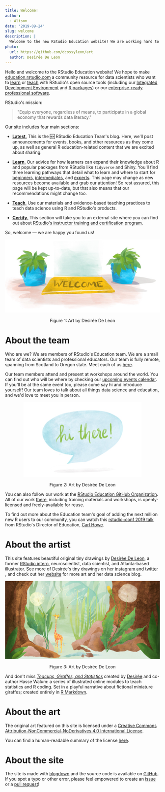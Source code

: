 ```yaml
---
title: Welcome!
author:
  - Alison
date: '2019-09-24'
slug: welcome
description: |
  Welcome to the new RStudio Education website! We are working hard to make this site the place to go to start learning R or to learn something new in R.
photo:
  url: https://github.com/dcossyleon/art
  author: Desirée De Leon
---
```





Hello and welcome to the RStudio Education website! We hope to make [education.rstudio.com](/) a community resource for data scientists who want to [learn](/learn/) or [teach](/teach/) with RStudio's open source tools (including our [Integrated Development Environment](https://www.rstudio.com/products/rstudio/) and [R packages](https://www.rstudio.com/products/rpackages/)) or our [enterprise-ready professional software](https://www.rstudio.com/products/). 

RStudio's mission:

> "Equip everyone, regardless of means, to participate in a global economy that rewards data literacy."


Our site includes four main sections:


+ [**Latest**.](/latest) This is the 🆕 RStudio Education Team's blog. Here, we'll post announcements for events, books, and other resources as they come up, as well as general R education-related content that we are excited about sharing.

+ [**Learn**.](/learn) Our advice for how learners can expand their knowledge about R and popular packages from RStudio like `tidyverse` and Shiny. You'll find three learning pathways that detail what to learn and where to start for [beginners](/learn/#beginner), [intermediates](/learn/#intermediate), and [experts](/learn/#expert). This page may change as new resources become available and grab our attention! So rest assured, this page will be kept up-to-date, but that also means that our recommendations might change too.

+ [**Teach**.](/teach) Use our materials and evidence-based teaching practices to teach data science using R and RStudio's products.

+ [**Certify**.](https://rstd.io/trainers) This section will take you to an external site where you can find out about [RStudio's instructor training and certification program](https://rstd.io/trainers).

So, welcome &mdash; we are happy you found us!

<div class="figure" style="text-align: center">
<a href="https://desiree.rbind.io/" target="_blank"><img src="welcome.jpg" alt="Art by Desirée De Leon" width="564" /></a>
<p class="caption">Figure 1: Art by Desirée De Leon</p>
</div>




# About the team


Who are we? We are members of RStudio's Education team. We are a small team of data scientists and professional educators. Our team is fully remote, spanning from Scotland to Oregon state. Meet each of us [here](/author/).

Our team members attend and present at workshops around the world. You can find out who will be where by checking our [upcoming events calendar](/events/). If you'll be at the same event too, please come say hi and introduce yourself! Our team loves to talk about all things data science and education, and we'd love to meet you in person.

<div class="figure" style="text-align: center">
<a href="https://desiree.rbind.io/" target="_blank"><img src="hi.jpg" alt="Art by Desirée De Leon" width="385" /></a>
<p class="caption">Figure 2: Art by Desirée De Leon</p>
</div>

You can also follow our work at the [RStudio Education GitHub Organization](https://github.com/rstudio-education/). All of our work [there](https://github.com/rstudio-education/), including training materials and workshops, is openly-licensed and freely-available for reuse. 

To find out more about the Education team's goal of adding the next million new R users to our community, you can watch this [rstudio::conf 2019 talk](https://resources.rstudio.com/rstudio-conf-2019/the-next-million-r-users) from RStudio's Director of Education, [Carl Howe](/authors/carl/).

# About the artist

This site features beautiful original tiny drawings by [Desirée De Leon](https://desiree.rbind.io/), a former [RStudio intern](https://blog.rstudio.com/2019/03/25/summer-interns-2019/), neuroscientist, data scientist, and Atlanta-based illustrator. See more of Desirée's tiny drawings on her [instagram <i class="fab fa-instagram"></i>](https://www.instagram.com/dcossyle/) and [twitter <i class="fab fa-twitter"></i>](https://twitter.com/dcossyle), and check out her [website](http://desiree.rbind.io/) for more art and her data science blog. 

<div class="figure" style="text-align: center">
<a href="https://tinystats.github.io/teacups-giraffes-and-statistics" target="_blank"><img src="giraffe_forest_social.jpg" alt="Art by Desirée De Leon" width="782" /></a>
<p class="caption">Figure 3: Art by Desirée De Leon</p>
</div>

And don't miss [_Teacups, Giraffes, and Statistics_](https://tinystats.github.io/teacups-giraffes-and-statistics) created by [Desirée](https://desiree.rbind.io/) and co-author Hasse Walum: a series of illustrated online modules to teach statistics and R coding. Set in a playful narrative about fictional miniature giraffes; created entirely in [R Markdown](https://rmarkdown.rstudio.com/). 

# About the art

The original art featured on this site is licensed under a [Creative Commons Attribution-NonCommercial-NoDerivatives 4.0 International License](https://creativecommons.org/licenses/by-nc-nd/4.0/legalcode). 
<center>
<i class="fab fa-creative-commons fa-lg"></i>
<i class="fab fa-creative-commons-by fa-lg"></i>
<i class="fab fa-creative-commons-nc fa-lg"></i>
<i class="fab fa-creative-commons-nd fa-lg"></i>
</center>

You can find a human-readable summary of the license [here](https://creativecommons.org/licenses/by-nc-nd/4.0/).

# About the site

The site is made with [blogdown](https://bookdown.org/yihui/blogdown/) and the source code is available on [GitHub](https://github.com/rstudio/education.rstudio.com). If you spot a typo or other error, please feel empowered to create an [issue](https://help.github.com/en/articles/creating-an-issue) or a [pull request](https://help.github.com/en/articles/about-pull-requests)!
